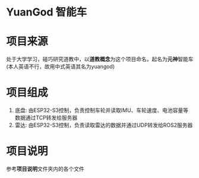 # YuanGod 智能车

#  项目来源
处于大学学习，碰巧研究道教中，以**道教概念**为这个项目命名，起名为**元神**智能车(本人英语不行，故用中式英语其名为yuangod)

# 项目组成
1. 底盘: 由ESP32-S3控制，负责控制车轮并读取IMU、车轮速度、电池容量等数据通过TCP转发给服务器
2. 雷达: 由ESP32-S3控制，负责读取雷达的数据并通过UDP转发给ROS2服务器

# 项目说明
参考**项目说明**文件夹内的各个文件
